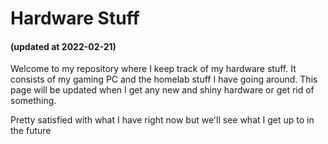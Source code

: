 # Hardware Stuff

#### (updated at 2022-02-21)

Welcome to my repository where I keep track of my hardware stuff. It consists of my gaming PC and the homelab stuff I have going around. This page will be updated when I get any new and shiny hardware or get rid of something.

Pretty satisfied with what I have right now but we'll see what I get up to in the future
